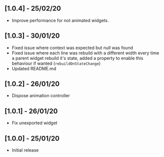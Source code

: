 ## [1.0.4] - 25/02/20

* Improve performance for not animated widgets.

## [1.0.3] - 30/01/20
* Fixed issue where context was expected but null was found
* Fixed issue where each line was rebuild with a different width every time a parent widget rebuild it's state, added a property to enable this behaviour if wanted (```rebuildOnStateChange```)
* Updated README.md
  
## [1.0.2] - 26/01/20
* Dispose animation controller
  
## [1.0.1] - 26/01/20
* Fix unexported widget

## [1.0.0] - 25/01/20

* Initial release
